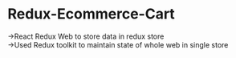 # Redux-Ecommerce-Cart
->React Redux Web to store data in redux store  
->Used Redux toolkit to maintain state of whole web in single store
